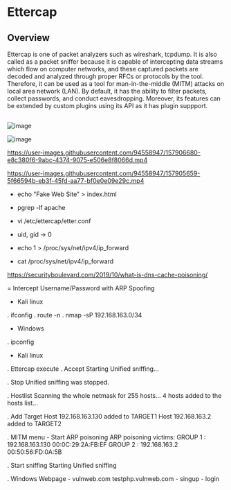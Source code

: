 # Ettercap
## Overview
Ettercap is one of packet analyzers such as wireshark, tcpdump. It is also called as a packet sniffer because it is capable of intercepting data streams which flow on computer networks, and these captured packets are decoded and analyzed through proper RFCs or protocols by the tool. Therefore, it can be used as a tool for man-in-the-middle (MITM) attacks on local area network (LAN). By default, it has the ability to filter packets, collect passwords, and conduct eavesdropping. Moreover, its features can be extended by custom plugins using its API as it has plugin suppport.

## 



![image](https://user-images.githubusercontent.com/94558947/157905357-82de4fac-96a1-457b-8496-20ad011c9186.png)



![image](https://user-images.githubusercontent.com/94558947/157905160-0b800108-c3ad-4eda-815a-a7c67b7de545.png)



https://user-images.githubusercontent.com/94558947/157906680-e8c380f6-9abc-4374-9075-e506e8f8066d.mp4

https://user-images.githubusercontent.com/94558947/157905659-5f66594b-eb3f-45fd-aa77-bf0e0e09e29c.mp4

- echo "Fake Web Site" > index.html

- pgrep -lf apache

- vi /etc/ettercap/etter.conf
- uid, gid -> 0

- echo 1 > /proc/sys/net/ipv4/ip_forward
- cat /proc/sys/net/ipv4/ip_forward

https://securityboulevard.com/2019/10/what-is-dns-cache-poisoning/


= Intercept Username/Password with ARP Spoofing

- Kali linux

. ifconfig
. route -n
. nmap -sP 192.168.163.0/34

- Windows

. ipconfig

- Kali linux

. Ettercap execute
. Accept
Starting Unified sniffing...

. Stop
Unified sniffing was stopped.

. Hostlist
Scanning the whole netmask for 255 hosts...
4 hosts added to the hosts list...

. Add Target
Host 192.168.163.130 added to TARGET1
Host 192.168.163.2 added to TARGET2

. MITM menu - Start ARP poisoning
ARP poisoning victims:
 GROUP 1 : 192.168.163.130 00:0C:29:2A:FB:EF
 GROUP 2 : 192.168.163.2 00:50:56:FD:0A:5B

. Start sniffing
Starting Unified sniffing

. Windows
Webpage - vulnweb.com
testphp.vulnweb.com - singup - login




